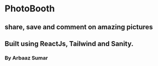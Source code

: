 # PhotoBooth
## share, save and comment on amazing pictures

## Built using ReactJs, Tailwind and Sanity.


### By Arbaaz Sumar